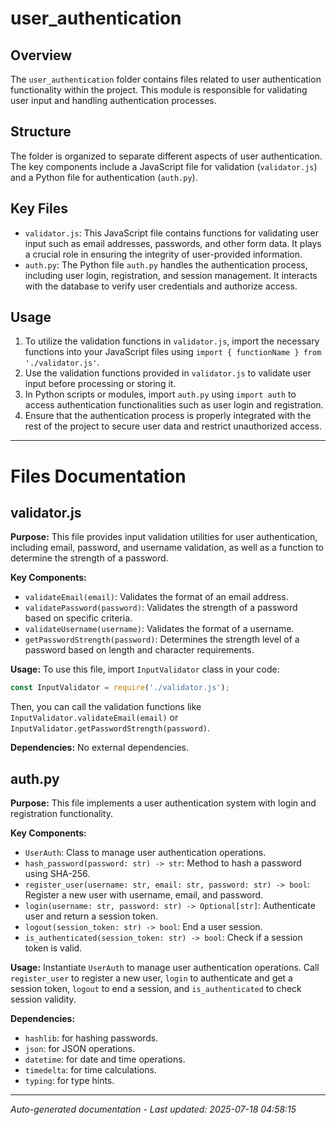 # user_authentication

## Overview
The `user_authentication` folder contains files related to user authentication functionality within the project. This module is responsible for validating user input and handling authentication processes.

## Structure
The folder is organized to separate different aspects of user authentication. The key components include a JavaScript file for validation (`validator.js`) and a Python file for authentication (`auth.py`).

## Key Files
- `validator.js`: This JavaScript file contains functions for validating user input such as email addresses, passwords, and other form data. It plays a crucial role in ensuring the integrity of user-provided information.
- `auth.py`: The Python file `auth.py` handles the authentication process, including user login, registration, and session management. It interacts with the database to verify user credentials and authorize access.

## Usage
1. To utilize the validation functions in `validator.js`, import the necessary functions into your JavaScript files using `import { functionName } from './validator.js'`.
2. Use the validation functions provided in `validator.js` to validate user input before processing or storing it.
3. In Python scripts or modules, import `auth.py` using `import auth` to access authentication functionalities such as user login and registration.
4. Ensure that the authentication process is properly integrated with the rest of the project to secure user data and restrict unauthorized access.

---

# Files Documentation

## validator.js

**Purpose:** This file provides input validation utilities for user authentication, including email, password, and username validation, as well as a function to determine the strength of a password.

**Key Components:**
- `validateEmail(email)`: Validates the format of an email address.
- `validatePassword(password)`: Validates the strength of a password based on specific criteria.
- `validateUsername(username)`: Validates the format of a username.
- `getPasswordStrength(password)`: Determines the strength level of a password based on length and character requirements.

**Usage:** To use this file, import `InputValidator` class in your code:
```javascript
const InputValidator = require('./validator.js');
```
Then, you can call the validation functions like `InputValidator.validateEmail(email)` or `InputValidator.getPasswordStrength(password)`.

**Dependencies:** No external dependencies.

## auth.py

**Purpose:** This file implements a user authentication system with login and registration functionality.

**Key Components:**
- `UserAuth`: Class to manage user authentication operations.
- `hash_password(password: str) -> str`: Method to hash a password using SHA-256.
- `register_user(username: str, email: str, password: str) -> bool`: Register a new user with username, email, and password.
- `login(username: str, password: str) -> Optional[str]`: Authenticate user and return a session token.
- `logout(session_token: str) -> bool`: End a user session.
- `is_authenticated(session_token: str) -> bool`: Check if a session token is valid.

**Usage:** Instantiate `UserAuth` to manage user authentication operations. Call `register_user` to register a new user, `login` to authenticate and get a session token, `logout` to end a session, and `is_authenticated` to check session validity.

**Dependencies:** 
- `hashlib`: for hashing passwords.
- `json`: for JSON operations.
- `datetime`: for date and time operations.
- `timedelta`: for time calculations.
- `typing`: for type hints.

---
*Auto-generated documentation - Last updated: 2025-07-18 04:58:15*
